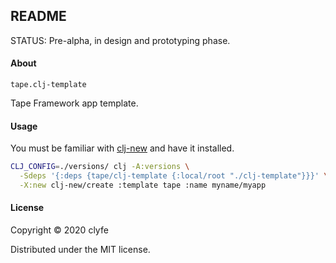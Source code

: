 ## README

STATUS: Pre-alpha, in design and prototyping phase.

#### About

`tape.clj-template`

Tape Framework app template.

#### Usage

You must be familiar with [clj-new](https://github.com/seancorfield/clj-new) and have it installed.

```bash
CLJ_CONFIG=./versions/ clj -A:versions \
  -Sdeps '{:deps {tape/clj-template {:local/root "./clj-template"}}}' \
  -X:new clj-new/create :template tape :name myname/myapp
```

#### License

Copyright © 2020 clyfe

Distributed under the MIT license.
